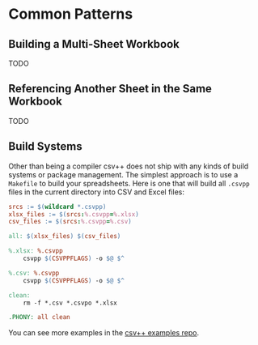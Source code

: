 # Common Patterns

## Building a Multi-Sheet Workbook

TODO

## Referencing Another Sheet in the Same Workbook

TODO

## Build Systems

Other than being a compiler csv++ does not ship with any kinds of build systems or package
management.  The simplest approach is to use a `Makefile` to build your spreadsheets.  Here is one
that will build all `.csvpp` files in the current directory into CSV and Excel files:

```Makefile
srcs := $(wildcard *.csvpp)
xlsx_files := $(srcs:%.csvpp=%.xlsx)
csv_files := $(srcs:%.csvpp=%.csv)

all: $(xlsx_files) $(csv_files)

%.xlsx: %.csvpp
	csvpp $(CSVPPFLAGS) -o $@ $^

%.csv: %.csvpp
	csvpp $(CSVPPFLAGS) -o $@ $^

clean:
	rm -f *.csv *.csvpo *.xlsx

.PHONY: all clean
```

You can see more examples in the [csv++ examples
repo](https://github.com/patrickomatic/csvpp-examples).

